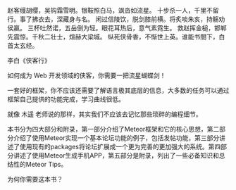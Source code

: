 赵客缦胡缨，吴钩霜雪明。银鞍照白马，飒沓如流星。
十步杀一人，千里不留行。事了拂衣去，深藏身与名。
闲过信陵饮，脱剑膝前横。将炙啖朱亥，持觞劝侯嬴。
三杯吐然诺，五岳倒为轻。眼花耳热后，意气素霓生。
救赵挥金槌，邯郸先震惊。千秋二壮士，煊赫大梁城。
纵死侠骨香，不惭世上英。谁能书閤下，白首太玄经。

李白《侠客行》

如何成为 Web 开发领域的侠客，你需要一把流星蝴蝶剑！

一套好的框架，你不应该还需要了解语言极其底层的信息，大多数的任务可以通过框架自己提供的功能完成，学习曲线很低。

就像 木遥 老师说的那样，其实我们不应该去记忆那些琐碎的编程细节。

本书分为四大部分和附录，第一部分介绍了Meteor框架和它的核心思想，第二部分介绍了使用Meteor实现一个基本论坛功能的例子，包括发帖功能，第三部分讲述了使用现有的packages将论坛扩展成一个更为完善的更加强大的系统。第四部分讲述了使用Meteor生成手机APP，第五部分是附录，列出了一些必备知识和总结性的Meteor Tips。

为何你需要这本书？